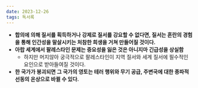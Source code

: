 ```yaml
---
date: 2023-12-26
tags: 독서록
---
```


- **합의에 의해 질서를 획득하거나 강제로 질서를 강요할 수 없다면, 질서는 혼란의 경험을 통해 인간성을 말살시키는 처참한 희생을 거쳐 만들어질 것이다.**
- **아랍 세계에서 팔레스타인 문제는 중요성을 잃은 것은 아니지마 긴급성을 상실함**
	- 하지만 머지않아 궁극적으로 팔레스타인이 지역 질서와 세계 질서에 필수적인 요인으로 받아들여질 것이다.
- **한 국가가 붕괴되면 그 국가의 영토는 테러 행위와 무기 공급, 주변국에 대한 종파적 선동의 온상으로 바뀔 수 있다.**
